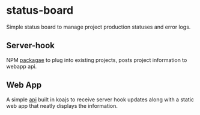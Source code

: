 # status-board
Simple status board to manage project production statuses and error logs.
## Server-hook
NPM [packagae](./server-hook/README.md) to plug into existing projects, posts project information to webapp api.
## Web App
A simple [api](./webapp/README.md) built in koajs to receive server hook updates along with a static web app that neatly displays the information.
